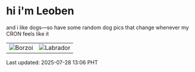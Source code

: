 # hi i'm Leoben

and i like dogs—so have some random dog pics that change whenever my CRON feels like it

|  |  |
|--------|----------|
| ![Borzoi](https://random-dog-vercel.vercel.app/api/random-borzoi?v=1753679178) | ![Labrador](https://random-dog-vercel.vercel.app/api/random-labrador?v=1753679178) |

Last updated: 2025-07-28 13:06 PHT
